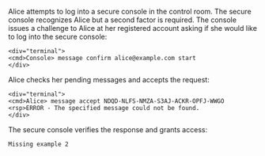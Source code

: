 
Alice attempts to log into a secure console in the control room. The secure console recognizes 
Alice but a second factor is required. The console issues a challenge to Alice at her
registered account asking if she would like to log into the secure console:


~~~~
<div="terminal">
<cmd>Console> message confirm alice@example.com start
</div>
~~~~

Alice checks her pending messages and accepts the request:


~~~~
<div="terminal">
<cmd>Alice> message accept NDQD-NLFS-NMZA-S3AJ-ACKR-OPFJ-WWGO
<rsp>ERROR - The specified message could not be found.
</div>
~~~~

The secure console verifies the response and grants access:


~~~~
Missing example 2
~~~~

